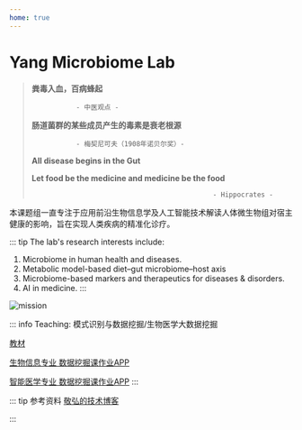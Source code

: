 ```yaml
---
home: true
---
```



# Yang Microbiome Lab

> **粪毒入血，百病蜂起**
>
>                - 中医观点 -
>
> **肠道菌群的某些成员产生的毒素是衰老根源**
>
>                - 梅契尼可夫（1908年诺贝尔奖）- 
>
>  **All disease begins in the Gut**
> 
> **Let food be the medicine and medicine be the food**
> 
>                                                  - Hippocrates -

本课题组一直专注于应用前沿生物信息学及人工智能技术解读人体微生物组对宿主健康的影响，旨在实现人类疾病的精准化诊疗。

::: tip The lab's research interests include: 
1. Microbiome in human health and diseases.
2. Metabolic model-based diet–gut microbiome–host axis
3. Microbiome-based markers and therapeutics for diseases & disorders.
4. AI in medicine.
:::

![mission](/mission.png)

::: info Teaching: 模式识别与数据挖掘/生物医学大数据挖掘

[教材](https://item.jd.com/54599677086.html)

[生物信息专业 数据挖掘课作业APP](http://yangbiolab.cn:8052/)

[智能医学专业 数据挖掘课作业APP](http://yangbiolab.cn:8055/)
:::

::: tip 参考资料 
[敬弘的技术博客](https://candy13573.github.io/)

:::
